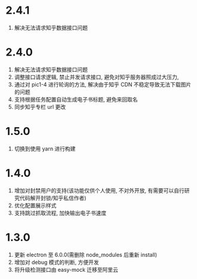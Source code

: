 # 2.4.1

1.  解决无法请求知乎数据接口问题

# 2.4.0

1.  解决无法请求知乎数据接口问题
2.  调整接口请求逻辑, 禁止并发请求接口, 避免对知乎服务器照成过大压力,
3.  通过对 pic1-4 进行轮询的方法, 解决由于知乎 CDN 不稳定导致无法下载图片的问题
4.  支持根据任务配置自动生成电子书标题, 避免来回取名
5.  同步知乎专栏 url 更改

# 1.5.0

1.  切换到使用 yarn 进行构建

# 1.4.0

1.  增加对封禁用户的支持(该功能仅供个人使用, 不对外开放, 有需要可以自行研究代码解开封锁/知乎私信作者)
2.  优化配置展示样式
3.  支持跳过抓取流程, 加快输出电子书速度

# 1.3.0

1.  更新 electron 至 6.0.0(需删除 node_modules 后重新 install)
2.  增加对 debug 模式的判断, 方便开发
3.  将升级检测接口由 easy-mock 迁移至阿里云
